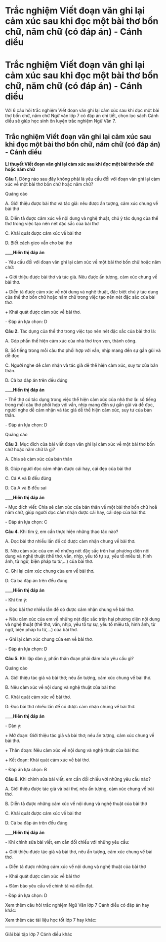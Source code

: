 # Trắc nghiệm Viết đoạn văn ghi lại cảm xúc sau khi đọc một bài thơ bốn chữ, năm chữ (có đáp án) - Cánh diều

# Trắc nghiệm Viết đoạn văn ghi lại cảm xúc sau khi đọc một bài thơ bốn chữ, năm chữ (có đáp án) - Cánh diều

Với 6 câu hỏi trắc nghiệm Viết đoạn văn ghi lại cảm xúc sau khi đọc một bài thơ bốn chữ, năm chữ Ngữ văn lớp 7 có đáp án chi tiết, chọn lọc sách Cánh diều sẽ giúp học sinh ôn luyện trắc nghiệm Ngữ Văn 7.

## Trắc nghiệm Viết đoạn văn ghi lại cảm xúc sau khi đọc một bài thơ bốn chữ, năm chữ (có đáp án) - Cánh diều

**Lí thuyết Viết đoạn văn ghi lại cảm xúc sau khi đọc một bài thơ bốn chữ hoặc năm chữ**

**Câu 1.** Dòng nào sau đây không phải là yêu cầu đối với đoạn văn ghi lại cảm xúc về một bài thơ bốn chữ hoặc năm chữ?

Quảng cáo

A. Giới thiệu được bài thơ và tác giả: nêu được ấn tượng, cảm xúc chung về bài thơ

B. Diễn tả được cảm xúc về nội dung và nghệ thuật, chú ý tác dụng của thể thơ trong việc tạo nên nét đặc sắc của bài thơ

C. Khái quát được cảm xúc về bài thơ

D. Biết cách gieo vần cho bài thơ

____**Hiển thị đáp án**

\- Yêu cầu đối với đoạn văn ghi lại cảm xúc về một bài thơ bốn chữ hoặc năm chữ: 

\+ Giới thiệu được bài thơ và tác giả. Nêu được ấn tượng, cảm xúc chung về bài thơ.

\+ Diễn tả được cảm xúc về nội dung và nghệ thuật, đặc biệt chú ý tác dụng của thể thơ bốn chữ hoặc năm chữ trong việc tạo nên nét đặc sắc của bài thơ. 

\+ Khái quát được cảm xúc về bài thơ.

\- Đáp án lựa chọn: D

**Câu 2.** Tác dụng của thể thơ trong việc tạo nên nét đặc sắc của bài thơ là:

A. Góp phần thể hiện cảm xúc của nhà thơ trọn vẹn, thành công.

B. Số tiếng trong mỗi câu thơ phối hợp với vần, nhịp mang đến sự gần gũi và dễ đọc

C. Người nghe dễ cảm nhận và tác giả dễ thể hiện cảm xúc, suy tư của bản thân.

D. Cả ba đáp án trên đều đúng

____**Hiển thị đáp án**

\- Thể thơ có tác dụng trong việc thể hiện cảm xúc của nhà thơ là: số tiếng trong mỗi câu thơ phối hợp với vần, nhịp mang đến sự gần gũi và dễ đọc, người nghe dễ cảm nhận và tác giả dễ thể hiện cảm xúc, suy tư của bản thân.

\- Đáp án lựa chọn: D

Quảng cáo

**Câu 3**. Mục đích của bài viết đoạn văn ghi lại cảm xúc về một bài thơ bốn chữ hoặc năm chữ là gì?

A. Chia sẻ cảm xúc của bản thân

B. Giúp người đọc cảm nhận được cái hay, cái đẹp của bài thơ

C. Cả A và B đều đúng

D. Cả A và B đều sai

____**Hiển thị đáp án**

\- Mục đích viết: Chia sẻ cảm xúc của bản thân về một bài thơ bốn chữ hoẵ năm chữ, giúp người đọc cảm nhận được cái hay, cái đẹp của bài thơ.

\- Đáp án lựa chọn: C

**Câu 4.** Khi tìm ý, em cần thực hiện những thao tác nào?

A. Đọc bài thơ nhiều lần để có được cảm nhận chung về bài thơ.

B. Nêu cảm xúc của em về những nét đặc sắc trên hai phương diện nội dung và nghệ thuật (thể thơ, vần, nhịp, yếu tố tự sự, yếu tố miêu tả, hình ảnh, từ ngữ, biện pháp tu từ,...) của bài thơ.

C. Ghi lại cảm xúc chung của em về bài thơ.

D. Cả ba đáp án trên đều đúng

____**Hiển thị đáp án**

\- Khi tìm ý:

\+ Đọc bài thơ nhiều lần để có được cảm nhận chung về bài thơ.

\+ Nêu cảm xúc của em về những nét đặc sắc trên hai phương diện nội dung và nghệ thuật (thể thơ, vần, nhịp, yếu tố tự sự, yếu tố miêu tả, hình ảnh, từ ngữ, biện pháp tu từ,...) của bài thơ.

\+ Ghi lại cảm xúc chung của em về bài thơ.

\- Đáp án lựa chọn: D

**Câu 5.** Khi lập dàn ý, phần thân đoạn phải đảm bảo yêu cầu gì?

Quảng cáo

A. Giới thiệu tác giả và bài thơ; nêu ấn tượng, cảm xúc chung về bài thơ. 

B. Nêu cảm xúc về nội dung và nghệ thuật của bài thơ. 

C. Khái quát cảm xúc về bài thơ.

D. Đọc bài thơ nhiều lần để có được cảm nhận chung về bài thơ.

____**Hiển thị đáp án**

\- Dàn ý:

\+ Mở đoạn: Giới thiệu tác giả và bài thơ; nêu ấn tượng, cảm xúc chung về bài thơ. 

\+ Thân đoạn: Nêu cảm xúc về nội dung và nghệ thuật của bài thơ. 

\+ Kết đoạn: Khái quát cảm xúc về bài thơ.

\- Đáp án lựa chọn: B

**Câu 6.** Khi chỉnh sửa bài viết, em cần đối chiếu với những yêu cầu nào?

A. Giới thiệu được tác giả và bài thơ, nêu ấn tượng, cảm xúc chung về bài thơ.

B. Diễn tả được những cảm xúc về nội dung và nghệ thuật của bài thơ

C. Khái quát được cảm xúc về bài thơ

D. Cả ba đáp án trên đều đúng

____**Hiển thị đáp án**

\- Khi chỉnh sửa bài viết, em cần đối chiếu với những yêu cầu:

\+ Giới thiệu được tác giả và bài thơ, nêu ấn tượng, cảm xúc chung về bài thơ.

\+ Diễn tả được những cảm xúc về nội dung và nghệ thuật của bài thơ

\+ Khái quát được cảm xúc về bài thơ

\+ Đảm bảo yêu cầu về chính tả và diễn đạt.

\- Đáp án lựa chọn: D

Xem thêm câu hỏi trắc nghiệm Ngữ Văn lớp 7 Cánh diều có đáp án hay khác:

Xem thêm các tài liệu học tốt lớp 7 hay khác:

* * *

Giải bài tập lớp 7 Cánh diều khác
